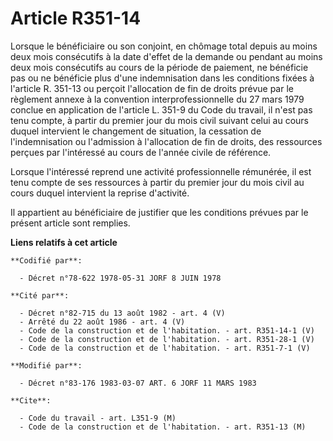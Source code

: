 # Article R351-14

Lorsque le bénéficiaire ou son conjoint, en chômage total depuis au moins deux mois consécutifs à la date d'effet de la
demande ou pendant au moins deux mois consécutifs au cours de la période de paiement, ne bénéficie pas ou ne bénéficie plus
d'une indemnisation dans les conditions fixées à l'article R. 351-13 ou perçoit l'allocation de fin de droits prévue par le
règlement annexe à la convention interprofessionnelle du 27 mars 1979 conclue en application de l'article L. 351-9 du Code du
travail, il n'est pas tenu compte, à partir du premier jour du mois civil suivant celui au cours duquel intervient le
changement de situation, la cessation de l'indemnisation ou l'admission à l'allocation de fin de droits, des ressources
perçues par l'intéressé au cours de l'année civile de référence.

Lorsque l'intéressé reprend une activité professionnelle rémunérée, il est tenu compte de ses ressources à partir du premier
jour du mois civil au cours duquel intervient la reprise d'activité.

Il appartient au bénéficiaire de justifier que les conditions prévues par le présent article sont remplies.

**Liens relatifs à cet article**

	**Codifié par**:

	  - Décret n°78-622 1978-05-31 JORF 8 JUIN 1978

	**Cité par**:

	  - Décret n°82-715 du 13 août 1982 - art. 4 (V)
	  - Arrêté du 22 août 1986 - art. 4 (V)
	  - Code de la construction et de l'habitation. - art. R351-14-1 (V)
	  - Code de la construction et de l'habitation. - art. R351-28-1 (V)
	  - Code de la construction et de l'habitation. - art. R351-7-1 (V)

	**Modifié par**:

	  - Décret n°83-176 1983-03-07 ART. 6 JORF 11 MARS 1983

	**Cite**:

	  - Code du travail - art. L351-9 (M)
	  - Code de la construction et de l'habitation. - art. R351-13 (M)
